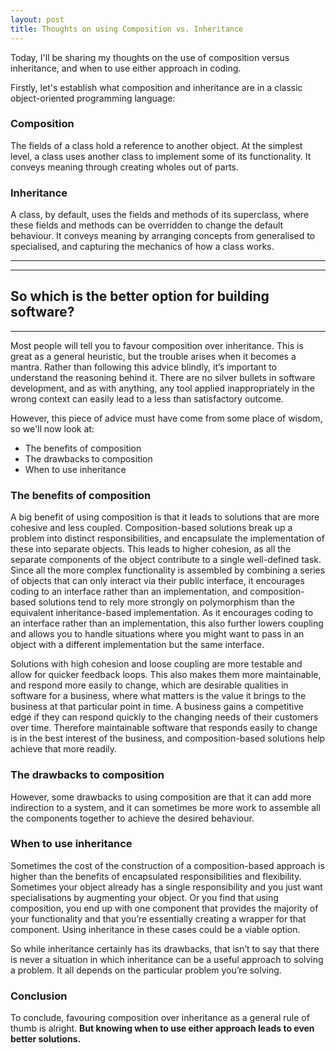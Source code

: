 ```yaml
---
layout: post
title: Thoughts on using Composition vs. Inheritance
---
```


Today, I'll be sharing my thoughts on the use of composition versus inheritance, and when to use either approach in coding.

Firstly, let's establish what composition and inheritance are in a classic object-oriented programming language:

### Composition

The fields of a class hold a reference to another object. At the simplest level, a class uses another class to implement some of its functionality. It conveys meaning through creating wholes out of parts.

### Inheritance

A class, by default, uses the fields and methods of its superclass, where these fields and methods can be overridden to change the default behaviour. It conveys meaning by arranging concepts from generalised to specialised, and capturing the mechanics of how a class works.

----
****
So which is the better option for building software?
----
****

Most people will tell you to favour composition over inheritance. This is great as a general heuristic, but the trouble arises when it becomes a mantra. Rather than following this advice blindly, it’s important to understand the reasoning behind it. There are no silver bullets in software development, and as with anything, any tool applied inappropriately in the wrong context can easily lead to a less than satisfactory outcome. 

However, this piece of advice must have come from some place of wisdom, so we'll now look at:
* The benefits of composition
* The drawbacks to composition
* When to use inheritance

### The benefits of composition

A big benefit of using composition is that it leads to solutions that are more cohesive and less coupled. Composition-based solutions break up a problem into distinct responsibilities, and encapsulate the implementation of these into separate objects. This leads to higher cohesion, as all the separate components of the object contribute to a single well-defined task. Since all the more complex functionality is assembled by combining a series of objects that can only interact via their public interface, it encourages coding to an interface rather than an implementation, and composition-based solutions tend to rely more strongly on polymorphism than the equivalent inheritance-based implementation. As it encourages coding to an interface rather than an implementation, this also further lowers coupling and allows you to handle situations where you might want to pass in an object with a different implementation but the same interface.

Solutions with high cohesion and loose coupling are more testable and allow for quicker feedback loops. This also makes them more maintainable, and respond more easily to change, which are desirable qualities in software for a business, where what matters is the value it brings to the business at that particular point in time. A business gains a competitive edge if they can respond quickly to the changing needs of their customers over time. Therefore maintainable software that responds easily to change is in the best interest of the business, and composition-based solutions help achieve that more readily.

### The drawbacks to composition

However, some drawbacks to using composition are that it can add more indirection to a system, and it can sometimes be more work to assemble all the components together to achieve the desired behaviour.

### When to use inheritance

Sometimes the cost of the construction of a composition-based approach is higher than the benefits of encapsulated responsibilities and flexibility. Sometimes your object already has a single responsibility and you just want specialisations by augmenting your object. Or you find that using composition, you end up with one component that provides the majority of your functionality and that you’re essentially creating a wrapper for that component. Using inheritance in these cases could be a viable option.

So while inheritance certainly has its drawbacks, that isn’t to say that there is never a situation in which inheritance can be a useful approach to solving a problem. It all depends on the particular problem you’re solving.

### Conclusion

To conclude, favouring composition over inheritance as a general rule of thumb is alright. **But knowing when to use either approach leads to even better solutions.**